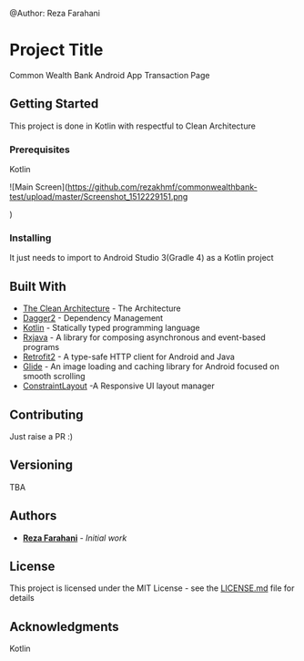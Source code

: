 @Author: Reza Farahani

# Project Title

Common Wealth Bank Android App Transaction Page

## Getting Started

This project is done in Kotlin with respectful to Clean Architecture

### Prerequisites

Kotlin


![Main Screen](https://github.com/rezakhmf/commonwealthbank-test/upload/master/Screenshot_1512229151.png	
 
)


### Installing

It just needs to import to Android Studio 3(Gradle 4) as a Kotlin project

## Built With

* [The Clean Architecture](https://8thlight.com/blog/uncle-bob/2012/08/13/the-clean-architecture.html) - The Architecture
* [Dagger2](https://maven.apache.org/) - Dependency Management
* [Kotlin](https://kotlinlang.org/) - Statically typed programming language
* [Rxjava](https://github.com/ReactiveX/RxJava/) - A library for composing asynchronous and event-based programs
* [Retrofit2](http://square.github.io/retrofit/) - A type-safe HTTP client for Android and Java
* [Glide](https://github.com/bumptech/glide) - An image loading and caching library for Android focused on smooth scrolling
* [ConstraintLayout](https://developer.android.com/training/constraint-layout/index.html) -A Responsive UI layout manager

## Contributing

Just raise a PR :)

## Versioning

TBA

## Authors

* **[Reza Farahani](https://www.linkedin.com/in/reza-farahani-7a7bb74b)** - *Initial work* 


## License

This project is licensed under the MIT License - see the [LICENSE.md](LICENSE.md) file for details

## Acknowledgments
Kotlin

